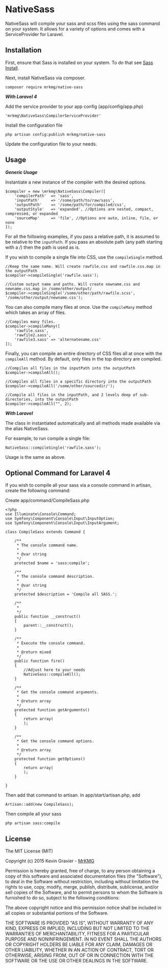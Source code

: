 NativeSass
==========


NativeSass will compile your sass and scss files using the sass command on your system.
It allows for a variety of options and comes with a ServiceProvider for Laravel.


Installation
------------

First, ensure that Sass is installed on your system. To do that see [Sass Install](http://sass-lang.com/install).

Next, install NativeSass via composer.

    composer require mrkmg/native-sass

___With Laravel 4___

Add the service provider to your app config (app/config/app.php)

    'mrkmg\NativeSass\CompilerServiceProvider'
    
Install the configuration file
    
    php artisan config:publish mrkmg/native-sass

Update the configuration file to your needs.

Usage
----

___Generic Usage___

Instantiate a new instance of the compiler with the desired options.

    $compiler = new \mrkmg\NativeSass\Compiler([
        'compilerPath'  => 'sass',
        'inputPath'     => '/some/path/to/raw/sass',
        'outputPath'    => '/some/path/for/compiled/css',
        'outputStyle'   => 'expanded', //Options are nested, compact, compressed, or expanded
        'sourceMap'     => 'file', //Options are auto, inline, file, or none
    ]);
    
For all the following examples, if you pass a relative path, it is assumed to be relative to the `inputPath`. If
you pass an absolute path (any path starting with a /) then the path is used as is.
    
If you wish to compile a single file into CSS, use the `compileSingle` method.
    
    //Keep the same name. Will create rawfile.css and rawfile.css.map in the outputPath
    $compiler->compileSingle('rawfile.sass');
    
    //Custom output name and paths. Will create newname.css and newname.css.map in /some/other/output/
    $compiler->compileSingle('/some/other/path/rawfile.scss', '/some/other/output/newname.css');

You can also compile many files at once. Use the `compileMany` method which takes an array of files.
    
    //Compiles many files.
    $compiler->compileMany([
        'rawfile.sass',
        'rawfile2.sass',
        'rawfile3.sass' => 'alternatename.css'
    ]);

Finally, you can compile an entire directory of CSS files all at once with the `compileAll` method. By default, only
files in the top directory are compiled.
    
    //Compiles all files in the inputPath into the outputPath
    $compiler->compileAll();
    
    //Compiles all files in a specific directory into the outputPath
    $compiler->compileAll('/some/other/sourcedir/');
    
    //Compile all files in the inputPath, and 2 levels deep of sub-directories, into the outputPath
    $compiler->compileAll("", 2);


___With Laravel___


The class in instantiated automatically and all methods made available via the alias NativeSass.

For example, to run compile a single file:
    
    NativeSass::compileSingle('rawfile.sass');
    
Usage is the same as above.


Optional Command for Laravel 4
------------------------------

If you wish to compile all your sass via a console command in artisan, create the following command:

Create app/command/CompileSass.php

    <?php
    use Illuminate\Console\Command;
    use Symfony\Component\Console\Input\InputOption;
    use Symfony\Component\Console\Input\InputArgument;
    
    class CompileSass extends Command {
    
    	/**
    	 * The console command name.
    	 *
    	 * @var string
    	 */
    	protected $name = 'sass:compile';
    
    	/**
    	 * The console command description.
    	 *
    	 * @var string
    	 */
    	protected $description = 'Compile all SASS.';
    
    	/**
    	 *
         */
    	public function __construct()
    	{
    		parent::__construct();
    	}
    
    	/**
    	 * Execute the console command.
    	 *
    	 * @return mixed
    	 */
    	public function fire()
    	{
    	    //Adjust here to your needs
    		NativeSass::compileAll();
    	}
    
    	/**
    	 * Get the console command arguments.
    	 *
    	 * @return array
    	 */
    	protected function getArguments()
    	{
    		return array(
    		);
    	}
    
    	/**
    	 * Get the console command options.
    	 *
    	 * @return array
    	 */
    	protected function getOptions()
    	{
    		return array(
    		);
    	}
    
    }

Then add that command to artisan. In app/start/artisan.php, add
    
    Artisan::add(new CompileSass);

Then compile all your sass
    
    php artisan sass:compile


License
-------

The MIT License (MIT)

Copyright (c) 2015 Kevin Gravier - [MrKMG](https://github.com/mrkmg)

Permission is hereby granted, free of charge, to any person obtaining a copy
of this software and associated documentation files (the "Software"), to deal
in the Software without restriction, including without limitation the rights
to use, copy, modify, merge, publish, distribute, sublicense, and/or sell
copies of the Software, and to permit persons to whom the Software is
furnished to do so, subject to the following conditions:

The above copyright notice and this permission notice shall be included in
all copies or substantial portions of the Software.

THE SOFTWARE IS PROVIDED "AS IS", WITHOUT WARRANTY OF ANY KIND, EXPRESS OR
IMPLIED, INCLUDING BUT NOT LIMITED TO THE WARRANTIES OF MERCHANTABILITY,
FITNESS FOR A PARTICULAR PURPOSE AND NONINFRINGEMENT. IN NO EVENT SHALL THE
AUTHORS OR COPYRIGHT HOLDERS BE LIABLE FOR ANY CLAIM, DAMAGES OR OTHER
LIABILITY, WHETHER IN AN ACTION OF CONTRACT, TORT OR OTHERWISE, ARISING FROM,
OUT OF OR IN CONNECTION WITH THE SOFTWARE OR THE USE OR OTHER DEALINGS IN
THE SOFTWARE.